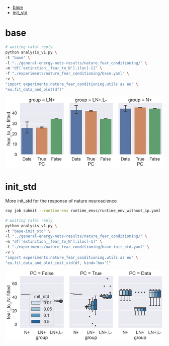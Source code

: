 - [base](#base)
- [init\_std](#init_std)

<!-- # base

```bash
# done
python main.py -c nature_fear_conditioning/base
```

```bash
# done
python analysis_v1.py \
-t "base" \
-l "../general-energy-nets-results/nature_fear_conditioning/" \
-m "df['extinction__fear_to_N'].iloc[-1]" \
-f "./experiments/nature_fear_conditioning/base.yaml" \
-g 'init_std' \
-v \
"import experiments.nature_fear_conditioning.utils as eu" \
"eu.fit_data_and_plot(df)"
```

[doc](./base.md)

```bash
# done
python analysis_v1.py \
-t "base-strip" \
-l "../general-energy-nets-results/nature_fear_conditioning/" \
-m "df['extinction__fear_to_N'].iloc[-1]" \
-f "./experiments/nature_fear_conditioning/base.yaml" \
-g 'init_std' \
-v \
"import experiments.nature_fear_conditioning.utils as eu" \
"eu.fit_data_and_plot(df,'strip')"
```

[doc](./base-strip.md)

'init_std'__ 0.01 works and is what we need to update the paper. -->

# base

```bash
# waiting rafal reply
python analysis_v1.py \
-t "base" \
-l "../general-energy-nets-results/nature_fear_conditioning/" \
-m "df['extinction__fear_to_N'].iloc[-1]" \
-f "./experiments/nature_fear_conditioning/base.yaml" \
-v \
"import experiments.nature_fear_conditioning.utils as eu" \
"eu.fit_data_and_plot(df)"
```

![](./base-.png)

# init_std

More init_std for the response of nature neuroscience

```bash
ray job submit --runtime-env runtime_envs/runtime_env_without_ip.yaml --address $PSSR --  python main.py -c nature_fear_conditioning/base-init_std
```

```bash
# waiting rafal reply
python analysis_v1.py \
-t "base-init_std" \
-l "../general-energy-nets-results/nature_fear_conditioning/" \
-m "df['extinction__fear_to_N'].iloc[-1]" \
-f "./experiments/nature_fear_conditioning/base-init_std.yaml" \
-v \
"import experiments.nature_fear_conditioning.utils as eu" \
"eu.fit_data_and_plot_init_std(df, kind='box')"
```

![](./base-init_std-.png)

<!-- # hidden size

More hidden neurons for the response of nature neuroscience

```bash
ray job submit --runtime-env runtime_envs/runtime_env_without_ip.yaml --address $PSSR --  python main.py -c nature_fear_conditioning/base-hidden_size
```

```bash
python analysis_v1.py \
-t "base-hidden_size" \
-l "../general-energy-nets-results/nature_fear_conditioning/" \
-m "df['extinction__fear_to_N'].iloc[-1]" \
-f "./experiments/nature_fear_conditioning/base-hidden_size.yaml" \
-v \
"import experiments.nature_fear_conditioning.utils as eu" \
"eu.fit_data_and_plot_hidden_size(df,is_has_is_fc=False,kind='strip')"
```

![](./base-hidden_size-.png)

## hidden size with fully connected input to hidden and hidden to output

```bash
# pending: look at small net all search
python main.py -c nature_fear_conditioning/base-hidden_size-fc
# todo: add seed and others back to formal experiment
# todo: add hidden size back to formal experiment

# done
python analysis_v1.py \
-t "base-hidden_size-fc" \
-l "../general-energy-nets-results/nature_fear_conditioning/" \
-m "df['extinction__fear_to_N'].iloc[-1]" \
-f "./experiments/nature_fear_conditioning/base-hidden_size-fc.yaml" \
-v \
"import experiments.nature_fear_conditioning.utils as eu" \
"eu.fit_data_and_plot_hidden_size(df)"

```

![](./base-hidden_size-fc-.png) -->
